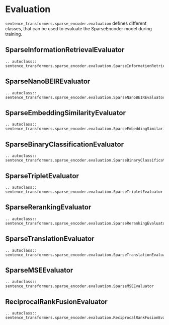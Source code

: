 # Evaluation

`sentence_transformers.sparse_encoder.evaluation` defines different classes, that can be used to evaluate the SparseEncoder model during training.

## SparseInformationRetrievalEvaluator

```{eval-rst}
.. autoclass:: sentence_transformers.sparse_encoder.evaluation.SparseInformationRetrievalEvaluator
```

## SparseNanoBEIREvaluator

```{eval-rst}
.. autoclass:: sentence_transformers.sparse_encoder.evaluation.SparseNanoBEIREvaluator
``` 

## SparseEmbeddingSimilarityEvaluator

```{eval-rst}
.. autoclass:: sentence_transformers.sparse_encoder.evaluation.SparseEmbeddingSimilarityEvaluator
```

## SparseBinaryClassificationEvaluator

```{eval-rst}
.. autoclass:: sentence_transformers.sparse_encoder.evaluation.SparseBinaryClassificationEvaluator
```

## SparseTripletEvaluator

```{eval-rst}
.. autoclass:: sentence_transformers.sparse_encoder.evaluation.SparseTripletEvaluator
```

## SparseRerankingEvaluator

```{eval-rst}
.. autoclass:: sentence_transformers.sparse_encoder.evaluation.SparseRerankingEvaluator
```

## SparseTranslationEvaluator

```{eval-rst}
.. autoclass:: sentence_transformers.sparse_encoder.evaluation.SparseTranslationEvaluator
```

## SparseMSEEvaluator

```{eval-rst}
.. autoclass:: sentence_transformers.sparse_encoder.evaluation.SparseMSEEvaluator
```

## ReciprocalRankFusionEvaluator

```{eval-rst}
.. autoclass:: sentence_transformers.sparse_encoder.evaluation.ReciprocalRankFusionEvaluator